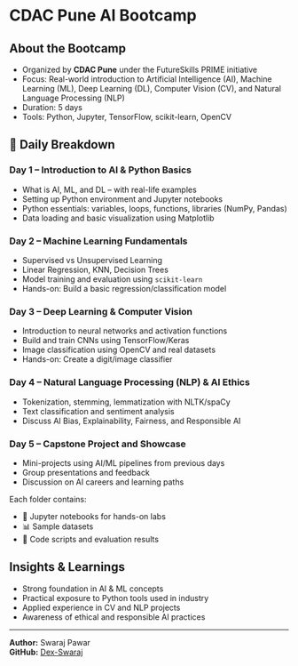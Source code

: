 # CDAC Pune AI Bootcamp  

##  About the Bootcamp  
- Organized by **CDAC Pune** under the FutureSkills PRIME initiative  
- Focus: Real-world introduction to Artificial Intelligence (AI), Machine Learning (ML), Deep Learning (DL), Computer Vision (CV), and Natural Language Processing (NLP)
- Duration: 5 days
- Tools: Python, Jupyter, TensorFlow, scikit-learn, OpenCV

## 📅 Daily Breakdown

###  Day 1 – Introduction to AI & Python Basics  
- What is AI, ML, and DL – with real-life examples  
- Setting up Python environment and Jupyter notebooks  
- Python essentials: variables, loops, functions, libraries (NumPy, Pandas)  
- Data loading and basic visualization using Matplotlib

###  Day 2 – Machine Learning Fundamentals  
- Supervised vs Unsupervised Learning  
- Linear Regression, KNN, Decision Trees  
- Model training and evaluation using `scikit-learn`  
- Hands-on: Build a basic regression/classification model

###  Day 3 – Deep Learning & Computer Vision  
- Introduction to neural networks and activation functions  
- Build and train CNNs using TensorFlow/Keras  
- Image classification using OpenCV and real datasets  
- Hands-on: Create a digit/image classifier

###  Day 4 – Natural Language Processing (NLP) & AI Ethics  
- Tokenization, stemming, lemmatization with NLTK/spaCy  
- Text classification and sentiment analysis  
- Discuss AI Bias, Explainability, Fairness, and Responsible AI

###  Day 5 – Capstone Project and Showcase  
- Mini-projects using AI/ML pipelines from previous days  
- Group presentations and feedback  
- Discussion on AI careers and learning paths

Each folder contains:
- 📝 Jupyter notebooks for hands-on labs  
- 📊 Sample datasets  
- 🧪 Code scripts and evaluation results



##  Insights & Learnings
- Strong foundation in AI & ML concepts
- Practical exposure to Python tools used in industry
- Applied experience in CV and NLP projects
- Awareness of ethical and responsible AI practices

---
**Author:** Swaraj Pawar  
**GitHub:** [Dex-Swaraj](https://github.com/Dex-Swaraj)